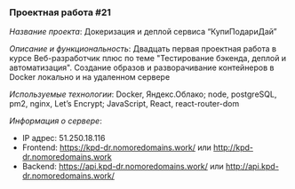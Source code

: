 ### Проектная работа #21

*Название проекта*: Докеризация и деплой сервиса “КупиПодариДай”

*Описание и функциональность*: Двадцать первая проектная работа в курсе Веб-разработчик плюс по теме "Тестирование бэкенда, деплой и автоматизация". Создание образов и разворачивание контейнеров в Docker локально и на удаленном сервере

*Используемые технологии*: Docker, Яндекс.Облако; node, postgreSQL, pm2, nginx, Let’s Encrypt; JavaScript, React, react-router-dom

*Информация о сервере*:
- IP адрес: 51.250.18.116
- Frontend: https://kpd-dr.nomoredomains.work/ или http://kpd-dr.nomoredomains.work
- Backend: https://api.kpd-dr.nomoredomains.work/ или http://api.kpd-dr.nomoredomains.work/